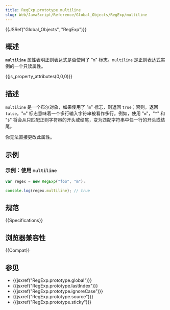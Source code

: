 ```yaml
---
title: RegExp.prototype.multiline
slug: Web/JavaScript/Reference/Global_Objects/RegExp/multiline
---
```


{{JSRef("Global_Objects", "RegExp")}}

## 概述

**`multiline`** 属性表明正则表达式是否使用了 "`m`" 标志。`multiline` 是正则表达式实例的一个只读属性。

{{js_property_attributes(0,0,0)}}

## 描述

`multiline` 是一个布尔对象，如果使用了 "`m`" 标志，则返回 `true`；否则，返回 `false`。"`m`" 标志意味着一个多行输入字符串被看作多行。例如，使用 "`m`"，"`^`" 和 "`$`" 将会从只匹配正则字符串的开头或结尾，变为匹配字符串中任一行的开头或结尾。

你无法直接更改此属性。

## 示例

### 示例：使用 `multiline`

```js
var regex = new RegExp("foo", "m");

console.log(regex.multiline); // true
```

## 规范

{{Specifications}}

## 浏览器兼容性

{{Compat}}

## 参见

- {{jsxref("RegExp.prototype.global")}}
- {{jsxref("RegExp.prototype.lastIndex")}}
- {{jsxref("RegExp.prototype.ignoreCase")}}
- {{jsxref("RegExp.prototype.source")}}
- {{jsxref("RegExp.prototype.sticky")}}
